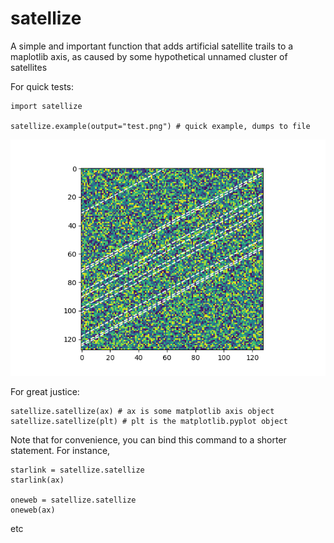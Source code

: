 # satellize

A simple and important function that adds artificial satellite trails to a maplotlib axis, as caused by some hypothetical unnamed cluster of satellites
    
For quick tests:

```
import satellize

satellize.example(output="test.png") # quick example, dumps to file
```
![Sample test image](test.png)


For great justice:
```
satellize.satellize(ax) # ax is some matplotlib axis object
satellize.satellize(plt) # plt is the matplotlib.pyplot object
```

Note that for convenience, you can bind this command to a shorter statement. For instance,

```
starlink = satellize.satellize
starlink(ax)

oneweb = satellize.satellize
oneweb(ax)
```

etc
